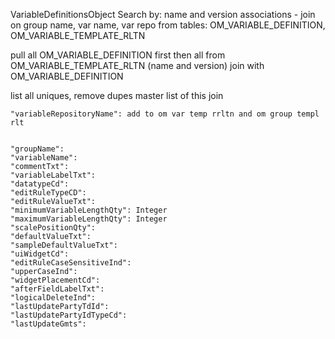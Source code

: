 VariableDefinitionsObject
Search by: name and version associations - join on group name, var name, var repo
from tables: OM_VARIABLE_DEFINITION, OM_VARIABLE_TEMPLATE_RLTN


pull all OM_VARIABLE_DEFINITION first
then all from OM_VARIABLE_TEMPLATE_RLTN (name and version) join with OM_VARIABLE_DEFINITION

list all uniques, remove dupes
master list of this join

    "variableRepositoryName": add to om var temp rrltn and om group templ rlt


    "groupName":
    "variableName":
    "commentTxt":
    "variableLabelTxt":
    "datatypeCd":
    "editRuleTypeCD":
    "editRuleValueTxt":
    "minimumVariableLengthQty": Integer
    "maximumVariableLengthQty": Integer
    "scalePositionQty":
    "defaultValueTxt":
    "sampleDefaultValueTxt":
    "uiWidgetCd":
    "editRuleCaseSensitiveInd":
    "upperCaseInd":
    "widgetPlacementCd":
    "afterFieldLabelTxt":
    "logicalDeleteInd":
    "lastUpdatePartyTdId":
    "lastUpdatePartyIdTypeCd":
    "lastUpdateGmts":
